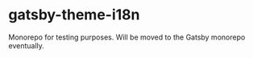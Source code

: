 # gatsby-theme-i18n

Monorepo for testing purposes. Will be moved to the Gatsby monorepo eventually.
